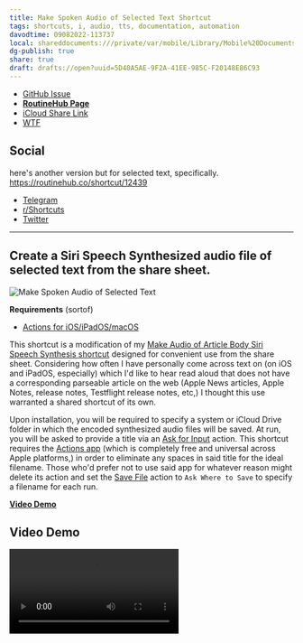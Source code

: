```yaml
---
title: Make Spoken Audio of Selected Text Shortcut
tags: shortcuts, i, audio, tts, documentation, automation
davodtime: 09082022-113737
local: shareddocuments:///private/var/mobile/Library/Mobile%20Documents/iCloud~md~obsidian/Documents/OBSHIDDIAN/drafts/5D40A5AE-9F2A-41EE-985C-F20148E86C93.md
dg-publish: true
share: true
draft: drafts://open?uuid=5D40A5AE-9F2A-41EE-985C-F20148E86C93
---
```


- [GitHub Issue](https://github.com/extratone/i/issues/213)
- [**RoutineHub Page**](https://routinehub.co/shortcut/12439)
- [iCloud Share Link](https://www.icloud.com/shortcuts/7d9fba0b6c744ad9b5c7c9227699700e)
- [WTF](https://davidblue.wtf/drafts/5D40A5AE-9F2A-41EE-985C-F20148E86C93.html)

## Social

here's another version but for selected text, specifically. https://routinehub.co/shortcut/12439

- [Telegram](https://t.me/extratone/12040)
- [r/Shortcuts](https://reddit.com/r/shortcuts/comments/vpj9lm/make_spoken_audio_of_selected_text/)
- [Twitter](https://twitter.com/NeoYokel/status/1543086410953117696)

---

## Create a Siri Speech Synthesized audio file of selected text from the share sheet.

![Make Spoken Audio of Selected Text](https://i.snap.as/2NwKTdl9.png)

**Requirements** (sortof)
- [Actions for iOS/iPadOS/macOS](https://apps.apple.com/us/app/actions/id1586435171)

This shortcut is a modification of my [Make Audio of Article Body Siri Speech Synthesis shortcut](https://routinehub.co/shortcut/9953/) designed for convenient use from the share sheet. Considering how often I have personally come across text on (on iOS and iPadOS, especially) which I'd like to hear read aloud that does not have a corresponding parseable article on the web (Apple News articles, Apple Notes, release notes, Testflight release notes, etc,) I thought this use warranted a shared shortcut of its own.

Upon installation, you will be required to specify a system or iCloud Drive folder in which the encoded synthesized audio files will be saved. At run, you will be asked to provide a title via an [Ask for Input](https://www.matthewcassinelli.com/actions/ask-for-input/) action. This shortcut requires the [Actions app](https://apps.apple.com/us/app/actions/id1586435171) (which is completely free and universal across Apple platforms,) in order to eliminate any spaces in said title for the ideal filename. Those who'd prefer not to use said app for whatever reason might delete its action and set the [Save File](https://www.matthewcassinelli.com/actions/save-file/) action to `Ask Where to Save` to specify a filename for each run.

[**Video Demo**](https://user-images.githubusercontent.com/43663476/176985857-00ee0492-ff63-4a33-abfb-60eaf19352a0.MOV)

## Video Demo

<video controls>
  <source src="https://user-images.githubusercontent.com/43663476/176985857-00ee0492-ff63-4a33-abfb-60eaf19352a0.MOV">
</video>